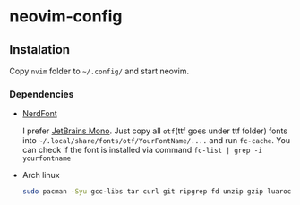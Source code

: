 # neovim-config

## Instalation

Copy `nvim` folder to `~/.config/` and start neovim.

### Dependencies

- [NerdFont](https://www.nerdfonts.com/)

    I prefer [JetBrains Mono](https://github.com/ryanoasis/nerd-fonts/releases/download/v3.2.1/JetBrainsMono.zip).
    Just copy all `otf`(ttf goes under ttf folder) fonts into `~/.local/share/fonts/otf/YourFontName/....` and run `fc-cache`.
    You can check if the font is installed via command `fc-list | grep -i yourfontname`

- Arch linux

    ```bash
    sudo pacman -Syu gcc-libs tar curl git ripgrep fd unzip gzip luarocks
    ```
